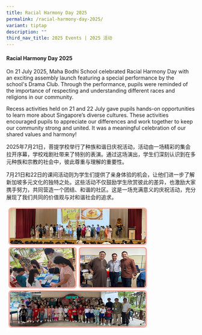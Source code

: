 ```yaml
---
title: Racial Harmony Day 2025
permalink: /racial-harmony-day-2025/
variant: tiptap
description: ""
third_nav_title: 2025 Events | 2025 活动
---
```

<h4><strong>Racial Harmony Day 2025</strong></h4>
<p>On 21 July 2025, Maha Bodhi School celebrated Racial Harmony Day with
an exciting assembly launch featuring a special performance by the school's
Drama Club. Through the performance, pupils were reminded of the importance
of respecting and understanding different races and religions in our community.</p>
<p>Recess activities held on 21 and 22 July gave pupils hands-on opportunities
to learn more about Singapore’s diverse cultures. These activities encouraged
pupils to appreciate our differences and work together to keep our community
strong and united. It was a meaningful celebration of our shared values
and harmony!</p>
<p>2025年7月21日，菩提学校举行了种族和谐日庆祝活动，活动由一场精彩的集会拉开序幕，学校戏剧社带来了特别的表演。通过这场演出，学生们深刻认识到在多元种族和宗教的社会中，彼此尊重与理解的重要性。</p>
<p>7月21日和22日的课间活动则为学生们提供了亲身体验的机会，让他们进一步了解新加坡多元文化的独特之处。这些活动不仅鼓励学生欣赏彼此的差异，也激励大家携手努力，共同营造一个团结、和谐的社区。这是一场充满意义的庆祝活动，充分展现了我们共同的价值观与对和谐社会的追求。</p>
<p></p>
<p></p>
<div class="isomer-image-wrapper">
<img style="width: 75%;" height="auto" width="100%" alt="Racial Harmony Day 2025" src="/images/Racial_Harmony_Day_2025.png">
</div>
<p></p>